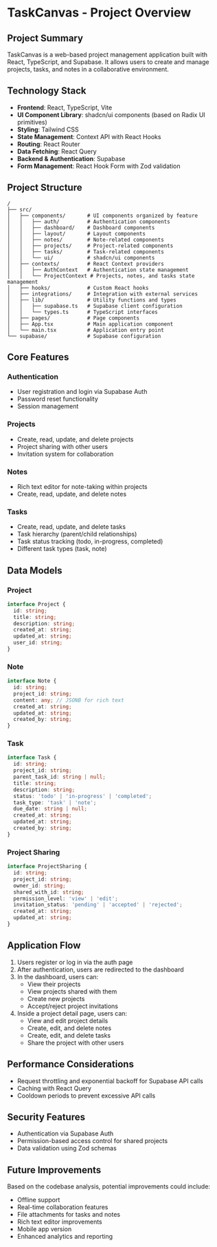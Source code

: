 # TaskCanvas - Project Overview

## Project Summary

TaskCanvas is a web-based project management application built with React, TypeScript, and Supabase. It allows users to create and manage projects, tasks, and notes in a collaborative environment.

## Technology Stack

- **Frontend**: React, TypeScript, Vite
- **UI Component Library**: shadcn/ui components (based on Radix UI primitives)
- **Styling**: Tailwind CSS
- **State Management**: Context API with React Hooks
- **Routing**: React Router
- **Data Fetching**: React Query
- **Backend & Authentication**: Supabase
- **Form Management**: React Hook Form with Zod validation

## Project Structure

```
/
├── src/
│   ├── components/       # UI components organized by feature
│   │   ├── auth/         # Authentication components
│   │   ├── dashboard/    # Dashboard components
│   │   ├── layout/       # Layout components
│   │   ├── notes/        # Note-related components
│   │   ├── projects/     # Project-related components
│   │   ├── tasks/        # Task-related components
│   │   └── ui/           # shadcn/ui components
│   ├── contexts/         # React Context providers
│   │   ├── AuthContext   # Authentication state management
│   │   └── ProjectContext # Projects, notes, and tasks state management
│   ├── hooks/            # Custom React hooks
│   ├── integrations/     # Integration with external services
│   ├── lib/              # Utility functions and types
│   │   ├── supabase.ts   # Supabase client configuration
│   │   └── types.ts      # TypeScript interfaces
│   ├── pages/            # Page components
│   ├── App.tsx           # Main application component
│   └── main.tsx          # Application entry point
└── supabase/             # Supabase configuration
```

## Core Features

### Authentication

- User registration and login via Supabase Auth
- Password reset functionality
- Session management

### Projects

- Create, read, update, and delete projects
- Project sharing with other users
- Invitation system for collaboration

### Notes

- Rich text editor for note-taking within projects
- Create, read, update, and delete notes

### Tasks

- Create, read, update, and delete tasks
- Task hierarchy (parent/child relationships)
- Task status tracking (todo, in-progress, completed)
- Different task types (task, note)

## Data Models

### Project

```typescript
interface Project {
  id: string;
  title: string;
  description: string;
  created_at: string;
  updated_at: string;
  user_id: string;
}
```

### Note

```typescript
interface Note {
  id: string;
  project_id: string;
  content: any; // JSONB for rich text
  created_at: string;
  updated_at: string;
  created_by: string;
}
```

### Task

```typescript
interface Task {
  id: string;
  project_id: string;
  parent_task_id: string | null;
  title: string;
  description: string;
  status: 'todo' | 'in-progress' | 'completed';
  task_type: 'task' | 'note';
  due_date: string | null;
  created_at: string;
  updated_at: string;
  created_by: string;
}
```

### Project Sharing

```typescript
interface ProjectSharing {
  id: string;
  project_id: string;
  owner_id: string;
  shared_with_id: string;
  permission_level: 'view' | 'edit';
  invitation_status: 'pending' | 'accepted' | 'rejected';
  created_at: string;
  updated_at: string;
}
```

## Application Flow

1. Users register or log in via the auth page
2. After authentication, users are redirected to the dashboard
3. In the dashboard, users can:
   - View their projects
   - View projects shared with them
   - Create new projects
   - Accept/reject project invitations
4. Inside a project detail page, users can:
   - View and edit project details
   - Create, edit, and delete notes
   - Create, edit, and delete tasks
   - Share the project with other users

## Performance Considerations

- Request throttling and exponential backoff for Supabase API calls
- Caching with React Query
- Cooldown periods to prevent excessive API calls

## Security Features

- Authentication via Supabase Auth
- Permission-based access control for shared projects
- Data validation using Zod schemas

## Future Improvements

Based on the codebase analysis, potential improvements could include:

- Offline support
- Real-time collaboration features
- File attachments for tasks and notes
- Rich text editor improvements
- Mobile app version
- Enhanced analytics and reporting 